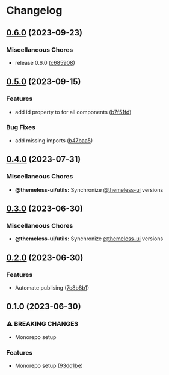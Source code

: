 # Changelog

## [0.6.0](https://github.com/jtiala/themeless-ui/compare/@themeless-ui/utils-v0.5.0...@themeless-ui/utils-v0.6.0) (2023-09-23)


### Miscellaneous Chores

* release 0.6.0 ([c685908](https://github.com/jtiala/themeless-ui/commit/c6859081ea81ca09ab7b099dd3b18469b52e0f13))

## [0.5.0](https://github.com/jtiala/themeless-ui/compare/@themeless-ui/utils-v0.4.0...@themeless-ui/utils-v0.5.0) (2023-09-15)


### Features

* add id property to for all components ([b7f51fd](https://github.com/jtiala/themeless-ui/commit/b7f51fde6796c3b78b86ac840bc34d2191d3d1e2))


### Bug Fixes

* add missing imports ([b47baa5](https://github.com/jtiala/themeless-ui/commit/b47baa55bea7f43de1e7c0ec6fe9765b9c74d5f9))

## [0.4.0](https://github.com/jtiala/themeless-ui/compare/@themeless-ui/utils-v0.3.0...@themeless-ui/utils-v0.4.0) (2023-07-31)


### Miscellaneous Chores

* **@themeless-ui/utils:** Synchronize [@themeless-ui](https://github.com/themeless-ui) versions

## [0.3.0](https://github.com/jtiala/themeless-ui/compare/@themeless-ui/utils-v0.2.0...@themeless-ui/utils-v0.3.0) (2023-06-30)


### Miscellaneous Chores

* **@themeless-ui/utils:** Synchronize [@themeless-ui](https://github.com/themeless-ui) versions

## [0.2.0](https://github.com/jtiala/themeless-ui/compare/@themeless-ui/utils-v0.1.0...@themeless-ui/utils-v0.2.0) (2023-06-30)


### Features

* Automate publising ([7c8b8b1](https://github.com/jtiala/themeless-ui/commit/7c8b8b15c2f07054e8b6e723e259ba6467858fd5))

## 0.1.0 (2023-06-30)


### ⚠ BREAKING CHANGES

* Monorepo setup

### Features

* Monorepo setup ([93dd1be](https://github.com/jtiala/themeless-ui/commit/93dd1be93af8ff892fbe773d9d3f8e3f64d256cd))
